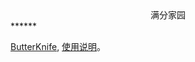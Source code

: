 <center>满分家园</center>
******

[ButterKnife](https://github.com/JakeWharton/butterknife 'ButterKnife'), [使用说明](http://jakewharton.github.io/butterknife/ 'ButterKnife')。